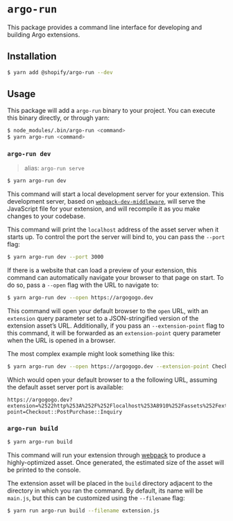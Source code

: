 # `argo-run`

This package provides a command line interface for developing and building Argo extensions.

## Installation

```bash
$ yarn add @shopify/argo-run --dev
```

## Usage

This package will add a `argo-run` binary to your project. You can execute this binary directly, or through yarn:

```bash
$ node_modules/.bin/argo-run <command>
$ yarn argo-run <command>
```

### `argo-run dev`

> alias: `argo-run serve`

```bash
$ yarn argo-run dev
```

This command will start a local development server for your extension. This development server, based on [`webpack-dev-middleware`](https://github.com/webpack/webpack-dev-middleware), will serve the JavaScript file for your extension, and will recompile it as you make changes to your codebase.

This command will print the `localhost` address of the asset server when it starts up. To control the port the server will bind to, you can pass the `--port` flag:

```bash
$ yarn argo-run dev --port 3000
```

If there is a website that can load a preview of your extension, this command can automatically navigate your browser to that page on start. To do so, pass a `--open` flag with the URL to navigate to:

```bash
$ yarn argo-run dev --open https://argogogo.dev
```

This command will open your default browser to the `open` URL, with an `extension` query parameter set to a JSON-stringified version of the extension asset’s URL. Additionally, if you pass an `--extension-point` flag to this command, it will be forwarded as an `extension-point` query parameter when the URL is opened in a browser.

The most complex example might look something like this:

```bash
$ yarn argo-run dev --open https://argogogo.dev --extension-point Checkout::PostPurchase::Inquiry
```

Which would open your default browser to a the following URL, assuming the default asset server port is available:

```
https://argogogo.dev?extension=%2522http%253A%252F%252Flocalhost%253A8910%252Fassets%252Fextension.js%2522&extension-point=Checkout::PostPurchase::Inquiry
```

### `argo-run build`

```bash
$ yarn argo-run build
```

This command will run your extension through [webpack](https://webpack.js.org) to produce a highly-optimized asset. Once generated, the estimated size of the asset will be printed to the console.

The extension asset will be placed in the `build` directory adjacent to the directory in which you ran the command. By default, its name will be `main.js`, but this can be customized using the `--filename` flag:

```bash
$ yarn run argo-run build --filename extension.js
```

